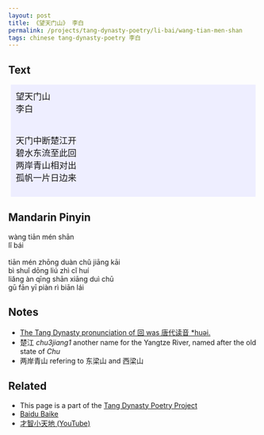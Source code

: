 ```yaml
---
layout: post
title: 《望天门山》 李白
permalink: /projects/tang-dynasty-poetry/li-bai/wang-tian-men-shan
tags: chinese tang-dynasty-poetry 李白
---
```


## Text


<p>
<div class="chinese-poem" style="font-size: 1.25em; background-color: #eef; padding: 10px; margin: 5px;">
望天门山
<br />
李白
<br /><br />

天门中断楚江开
<br />
碧水东流至此回
<br />
两岸青山相对出
<br />
孤帆一片日边来
</div>
</p>

## Mandarin Pinyin

<p>
wàng tiān mén shān
<br />
lǐ bái
<br /><br />
tiān mén zhōng duàn chǔ jiāng kāi
<br />
bì shuǐ dōng liú zhì cǐ huí
<br />
liǎng àn qīng shān xiāng duì chū
<br />
gū fān yī piàn rì biān lái
</p>

## Notes

* [The Tang Dynasty pronunciation of 回 was 唐代读音 *huəi.](http://www.zdic.net/hans/%E5%9B%9E)
* 楚江 *chu3jiang1* another name for the Yangtze River, named after the old state of *Chu*
* 两岸青山 refering to 东梁山 and 西梁山

## Related

* This page is a part of the [Tang Dynasty Poetry Project](/projects/tang-dynasty-poetry-project)
* [Baidu Baike](https://baike.baidu.com/item/%E6%9C%9B%E5%A4%A9%E9%97%A8%E5%B1%B1)
* [才智小天地 (YouTube)](https://youtu.be/QvgHHfUoopk)


